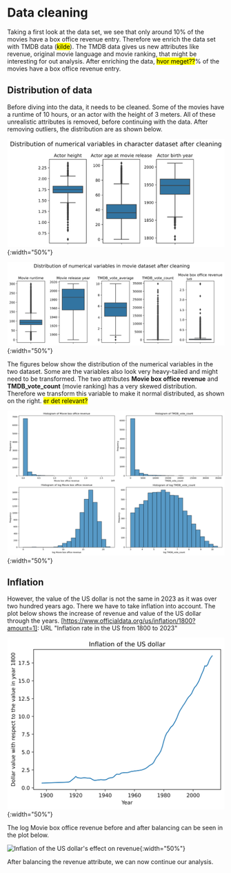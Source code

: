 # Data cleaning

Taking a first look at the data set, we see that only around 10% of the movies have a box office revenue entry. Therefore we enrich the data set with TMDB data (<mark>kilde</mark>). The TMDB data gives us new attributes like revenue, original movie language and movie ranking, that might be interesting for out analysis. After enriching the data, <mark>hvor meget??</mark>% of the movies have a box office revenue entry.

## Distribution of data

Before diving into the data, it needs to be cleaned. Some of the movies have a runtime of 10 hours, or an actor with the height of 3 meters. All of these unrealistic attributes is removed, before continuing with the data. After removing outliers, the distribution are as shown below.

![Character meta dataset before cleaning](figures/dist_and_clean/after_cleaning_character.png){:width="50%"}

![Character meta dataset before cleaning](figures/dist_and_clean/after_cleaning_movie.png){:width="50%"}

The figures below show the distribution of the numerical variables in the two dataset. Some are the variables also look very heavy-tailed and might need to be transformed. The two attributes **Movie box office revenue** and **TMDB_vote_count** (movie ranking) has a very skewed distribution. Therefore we transform this variable to make it normal distributed, as shown on the right. <mark>er det relevant?</mark>

![Movie box office revenue and TMDB_vote_count before and after log transformation](figures/dist_and_clean/log_transforms.png){:width="50%"}

## Inflation

However, the value of the US dollar is not the same in 2023 as it was over two hundred years ago. There we have to take inflation into account. The plot below shows the increase of revenue and value of the US dollar through the years. [https://www.officialdata.org/us/inflation/1800?amount=1]: URL "Inflation rate in the US from 1800 to 2023"

![Inflation of the US dollar's effect on revenue](figures/dist_and_clean/inflation_rate.png){:width="50%"}

The log Movie box office revenue before and after balancing can be seen in the plot below.

![Inflation of the US dollar's effect on revenue](figures/dist_and_clean/inflation_plots.png){:width="50%"}

After balancing the revenue attribute, we can now continue our analysis.